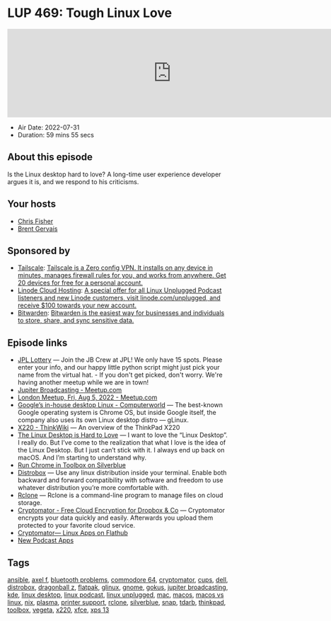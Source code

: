 # LUP 469: Tough Linux Love

<iframe src="https://player.fireside.fm/v2/RUkczH-V+4q7gVKQy?theme=dark" width="740" height="200" frameborder="0" scrolling="no"></iframe>

* Air Date: 2022-07-31
* Duration: 59 mins 55 secs

## About this episode

Is the Linux desktop hard to love? A long-time user experience developer argues it is, and we respond to his criticisms.

## Your hosts
* [Chris Fisher](https://linuxunplugged.com/hosts/chrislas)
* [Brent Gervais](https://linuxunplugged.com/hosts/brent)

## Sponsored by

  * [Tailscale](http://tailscale.com/): [Tailscale is a Zero config VPN. It installs on any device in minutes, manages firewall rules for you, and works from anywhere. Get 20 devices for free for a personal account. ](http://tailscale.com/)
  * [Linode Cloud Hosting](https://linode.com/unplugged): [A special offer for all Linux Unplugged Podcast listeners and new Linode customers, visit linode.com/unplugged, and receive $100 towards your new account. ](https://linode.com/unplugged)
  * [Bitwarden](https://bitwarden.com/linux): [Bitwarden is the easiest way for businesses and individuals to store, share, and sync sensitive data.](https://bitwarden.com/linux)



## Episode links

  * [JPL Lottery](https://linuxunplugged.com/jpl "JPL Lottery") — Join the JB Crew at JPL! We only have 15 spots. Please enter your info, and our happy little python script might just pick your name from the virtual hat. - If you don't get picked, don't worry. We're having another meetup while we are in town!
  * [Jupiter Broadcasting - Meetup.com](https://www.meetup.com/jupiterbroadcasting/ "Jupiter Broadcasting - Meetup.com")
  * [London Meetup, Fri, Aug 5, 2022 - Meetup.com](https://www.meetup.com/jupiterbroadcasting/events/286056077/ "London Meetup, Fri, Aug 5, 2022 - Meetup.com")
  * [Google’s in-house desktop Linux - Computerworld](https://www.computerworld.com/article/3668548/the-story-behind-google-s-in-house-desktop-linux.html "Google’s in-house desktop Linux - Computerworld") — The best-known Google operating system is Chrome OS, but inside Google itself, the company also uses its own Linux desktop distro — gLinux.
  * [X220 - ThinkWiki](https://www.thinkwiki.org/wiki/Category:X220 "X220 - ThinkWiki") — An overview of the ThinkPad X220
  * [The Linux Desktop is Hard to Love](https://tdarb.org/blog/linux-love.html "The Linux Desktop is Hard to Love") — I want to love the “Linux Desktop”. I really do. But I’ve come to the realization that what I love is the idea of the Linux Desktop. But I just can’t stick with it. I always end up back on macOS. And I’m starting to understand why.
  * [Run Chrome in Toolbox on Silverblue](https://opensourcetechtrn.blogspot.com/2021/08/run-chrome-in-toolbox-on-silverblue.html "Run Chrome in Toolbox on Silverblue")
  * [Distrobox](https://github.com/89luca89/distrobox "Distrobox") — Use any linux distribution inside your terminal. Enable both backward and forward compatibility with software and freedom to use whatever distribution you’re more comfortable with. 
  * [Rclone](https://rclone.org/ "Rclone") — Rclone is a command-line program to manage files on cloud storage.
  * [Cryptomator - Free Cloud Encryption for Dropbox & Co](https://cryptomator.org/ "Cryptomator - Free Cloud Encryption for Dropbox & Co") — Cryptomator encrypts your data quickly and easily. Afterwards you upload them protected to your favorite cloud service.
  * [Cryptomator— Linux Apps on Flathub](https://flathub.org/apps/details/org.cryptomator.Cryptomator "Cryptomator— Linux Apps on Flathub")
  * [New Podcast Apps](https://podcastindex.org/apps?appTypes=app&elements=Value "New Podcast Apps")



## Tags

[ansible](https://linuxunplugged.com/tags/ansible), [axel f](https://linuxunplugged.com/tags/axel%20f), [bluetooth problems](https://linuxunplugged.com/tags/bluetooth%20problems), [commodore 64](https://linuxunplugged.com/tags/commodore%2064), [cryptomator](https://linuxunplugged.com/tags/cryptomator), [cups](https://linuxunplugged.com/tags/cups), [dell](https://linuxunplugged.com/tags/dell), [distrobox](https://linuxunplugged.com/tags/distrobox), [dragonball z](https://linuxunplugged.com/tags/dragonball%20z), [flatpak](https://linuxunplugged.com/tags/flatpak), [glinux](https://linuxunplugged.com/tags/glinux), [gnome](https://linuxunplugged.com/tags/gnome), [gokus](https://linuxunplugged.com/tags/gokus), [jupiter broadcasting](https://linuxunplugged.com/tags/jupiter%20broadcasting), [kde](https://linuxunplugged.com/tags/kde), [linux desktop](https://linuxunplugged.com/tags/linux%20desktop), [linux podcast](https://linuxunplugged.com/tags/linux%20podcast), [linux unplugged](https://linuxunplugged.com/tags/linux%20unplugged), [mac](https://linuxunplugged.com/tags/mac), [macos](https://linuxunplugged.com/tags/macos), [macos vs linux](https://linuxunplugged.com/tags/macos%20vs%20linux), [nix](https://linuxunplugged.com/tags/nix), [plasma](https://linuxunplugged.com/tags/plasma), [printer support](https://linuxunplugged.com/tags/printer%20support), [rclone](https://linuxunplugged.com/tags/rclone), [silverblue](https://linuxunplugged.com/tags/silverblue), [snap](https://linuxunplugged.com/tags/snap), [tdarb](https://linuxunplugged.com/tags/tdarb), [thinkpad](https://linuxunplugged.com/tags/thinkpad), [toolbox](https://linuxunplugged.com/tags/toolbox), [vegeta](https://linuxunplugged.com/tags/vegeta), [x220](https://linuxunplugged.com/tags/x220), [xfce](https://linuxunplugged.com/tags/xfce), [xps 13](https://linuxunplugged.com/tags/xps%2013)